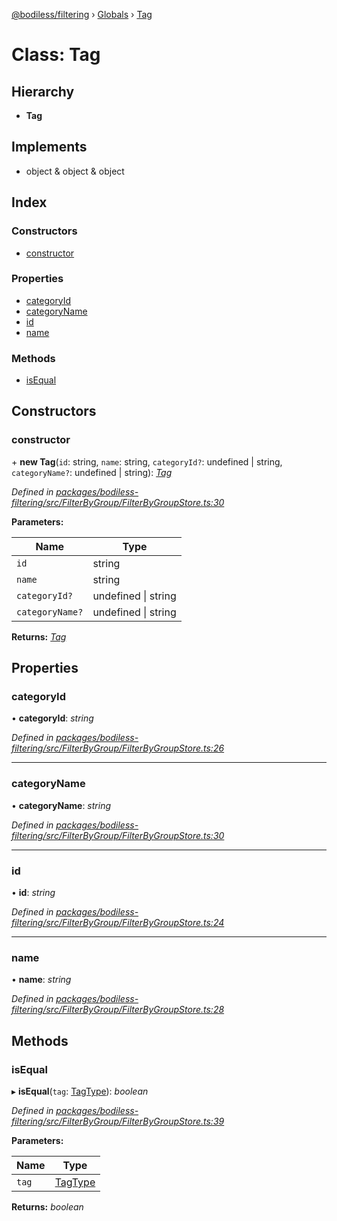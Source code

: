 [@bodiless/filtering](../README.md) › [Globals](../globals.md) › [Tag](tag.md)

# Class: Tag

## Hierarchy

* **Tag**

## Implements

* object & object & object

## Index

### Constructors

* [constructor](tag.md#constructor)

### Properties

* [categoryId](tag.md#categoryid)
* [categoryName](tag.md#categoryname)
* [id](tag.md#id)
* [name](tag.md#name)

### Methods

* [isEqual](tag.md#isequal)

## Constructors

###  constructor

\+ **new Tag**(`id`: string, `name`: string, `categoryId?`: undefined | string, `categoryName?`: undefined | string): *[Tag](tag.md)*

*Defined in [packages/bodiless-filtering/src/FilterByGroup/FilterByGroupStore.ts:30](https://github.com/johnsonandjohnson/Bodiless-JS/blob/37ca442c/packages/bodiless-filtering/src/FilterByGroup/FilterByGroupStore.ts#L30)*

**Parameters:**

Name | Type |
------ | ------ |
`id` | string |
`name` | string |
`categoryId?` | undefined &#124; string |
`categoryName?` | undefined &#124; string |

**Returns:** *[Tag](tag.md)*

## Properties

###  categoryId

• **categoryId**: *string*

*Defined in [packages/bodiless-filtering/src/FilterByGroup/FilterByGroupStore.ts:26](https://github.com/johnsonandjohnson/Bodiless-JS/blob/37ca442c/packages/bodiless-filtering/src/FilterByGroup/FilterByGroupStore.ts#L26)*

___

###  categoryName

• **categoryName**: *string*

*Defined in [packages/bodiless-filtering/src/FilterByGroup/FilterByGroupStore.ts:30](https://github.com/johnsonandjohnson/Bodiless-JS/blob/37ca442c/packages/bodiless-filtering/src/FilterByGroup/FilterByGroupStore.ts#L30)*

___

###  id

• **id**: *string*

*Defined in [packages/bodiless-filtering/src/FilterByGroup/FilterByGroupStore.ts:24](https://github.com/johnsonandjohnson/Bodiless-JS/blob/37ca442c/packages/bodiless-filtering/src/FilterByGroup/FilterByGroupStore.ts#L24)*

___

###  name

• **name**: *string*

*Defined in [packages/bodiless-filtering/src/FilterByGroup/FilterByGroupStore.ts:28](https://github.com/johnsonandjohnson/Bodiless-JS/blob/37ca442c/packages/bodiless-filtering/src/FilterByGroup/FilterByGroupStore.ts#L28)*

## Methods

###  isEqual

▸ **isEqual**(`tag`: [TagType](../globals.md#tagtype)): *boolean*

*Defined in [packages/bodiless-filtering/src/FilterByGroup/FilterByGroupStore.ts:39](https://github.com/johnsonandjohnson/Bodiless-JS/blob/37ca442c/packages/bodiless-filtering/src/FilterByGroup/FilterByGroupStore.ts#L39)*

**Parameters:**

Name | Type |
------ | ------ |
`tag` | [TagType](../globals.md#tagtype) |

**Returns:** *boolean*
